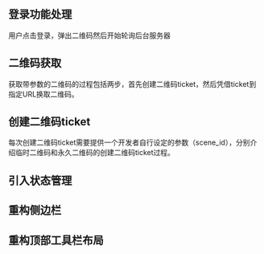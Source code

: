 ## 登录功能处理

用户点击登录，弹出二维码然后开始轮询后台服务器


## 二维码获取

获取带参数的二维码的过程包括两步，首先创建二维码ticket，然后凭借ticket到指定URL换取二维码。

## 创建二维码ticket

每次创建二维码ticket需要提供一个开发者自行设定的参数（scene_id），分别介绍临时二维码和永久二维码的创建二维码ticket过程。

## 引入状态管理

## 重构侧边栏


## 重构顶部工具栏布局
